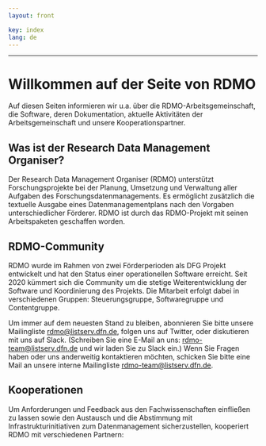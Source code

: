 ```yaml
---
layout: front

key: index
lang: de
---
```



<hr>

# Willkommen auf der Seite von RDMO

Auf diesen Seiten informieren wir u.a. über die RDMO-Arbeitsgemeinschaft, die Software, deren Dokumentation, aktuelle Aktivitäten der Arbeitsgemeinschaft und unsere Kooperationspartner.

## Was ist der Research Data Management Organiser?
Der Research Data Management Organiser (RDMO) unterstützt Forschungsprojekte bei der Planung, Umsetzung und Verwaltung aller Aufgaben des Forschungsdatenmanagements. Es ermöglicht zusätzlich die textuelle Ausgabe eines Datenmanagementplans nach den Vorgaben unterschiedlicher Förderer.
RDMO ist durch das RDMO-Projekt mit seinen Arbeitspaketen geschaffen worden. 

## RDMO-Community
RDMO wurde im Rahmen von zwei Förderperioden als DFG Projekt entwickelt und hat den Status einer operationellen Software erreicht. Seit 2020 kümmert sich die Community um die stetige Weiterentwicklung der Software und Koordinierung des Projekts. Die Mitarbeit erfolgt dabei in verschiedenen Gruppen: Steuerungsgruppe, Softwaregruppe und Contentgruppe.

Um immer auf dem neuesten Stand zu bleiben, abonnieren Sie bitte unsere Mailingliste rdmo@listserv.dfn.de, folgen uns auf Twitter, oder diskutieren mit uns auf Slack.
(Schreiben Sie eine E-Mail an uns: rdmo-team@listserv.dfn.de und wir laden Sie zu Slack ein.)
Wenn Sie Fragen haben oder uns anderweitig kontaktieren möchten, schicken Sie bitte eine Mail an unsere interne Mailingliste rdmo-team@listserv.dfn.de.

## Kooperationen
Um Anforderungen und Feedback aus den Fachwissenschaften einfließen zu lassen sowie den Austausch und die Abstimmung mit Infrastrukturinitiativen zum Datenmanagement sicherzustellen, kooperiert RDMO mit verschiedenen Partnern:
